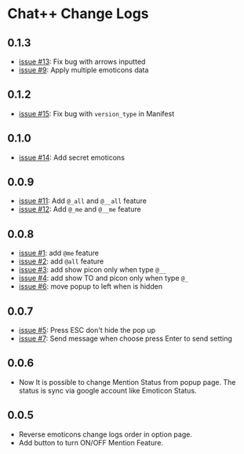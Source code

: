 Chat++ Change Logs
=================

## 0.1.3
* [issue #13](../../issues/13): Fix bug with arrows inputted
* [issue #9](../../issues/9): Apply multiple emoticons data

## 0.1.2
* [issue #15](../../issues/15): Fix bug with `version_type` in Manifest

## 0.1.0
* [issue #14](../../issues/14): Add secret emoticons

## 0.0.9
* [issue #11](../../issues/11): Add `@_all` and `@__all` feature
* [issue #12](../../issues/12): Add `@_me` and `@__me` feature

## 0.0.8
* [issue #1](../../issues/1): add `@me` feature
* [issue #2](../../issues/2): add `@all` feature
* [issue #3](../../issues/3): add show picon only when type `@__`
* [issue #4](../../issues/4): add show TO and picon only when type `@_`
* [issue #6](../../issues/6): move popup to left when is hidden

## 0.0.7
* [issue #5](../../issues/5): Press ESC don't hide the pop up
* [issue #7](../../issues/7): Send message when choose press Enter to send setting

## 0.0.6
* Now It is possible to change Mention Status from popup page. The status is sync via google account like Emoticon Status.

## 0.0.5
* Reverse emoticons change logs order in option page.
* Add button to turn ON/OFF Mention Feature.